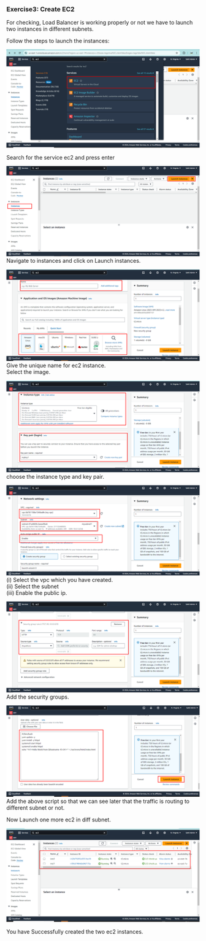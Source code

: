 
### Exercise3: Create EC2 

For checking, Load Balancer is working properly or not we have to launch two instances in different subnets.

Follow the steps to launch the instances:

![](./images/ec2_1.png)

Search for the service ec2 and press enter</br>

![](./images/EC2_2.png)</br>
Navigate to instances and click on Launch instances.</br>

![](./images/ec2_3.png)</br>
Give the unique name for ec2 instance.</br>
Select the image.</br>

![](./images/ec2_4.png)</br>
choose the instance type and key pair.</br>

![](./images/ec2_5.png)</br>
(i) Select the vpc which you have created.</br>
(ii) Select the subnet</br>
(iii) Enable the public ip.</br>

![](./images/ec2_6.png)</br>
Add the security groups.</br>

![](./images/ec2_7.png)</br>
Add the above script so that we can see later that the traffic is routing to different subnet or not.</br>

Now Launch one more ec2 in diff subnet.</br>

![](./images/ec2_8.png)</br>

You have Successfully created the two ec2 instances.
